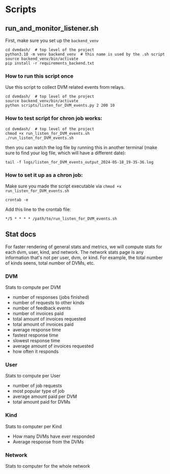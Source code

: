 # Scripts

## run_and_monitor_listener.sh

First, make sure you set up the `backend_venv`

```commandline
cd dvmdash/  # top level of the project
python3.10 -m venv backend_venv  # this name is used by the .sh script
source backend_venv/bin/activate
pip install -r requirements_backend.txt
```


### How to run this script once

Use this script to collect DVM related events from relays.

```commandline
cd dvmdash/  # top level of the project
source backend_venv/bin/activate
python scripts/listen_for_DVM_events.py 2 200 10
```

### How to test script for chron job works:

```commandline
cd dvmdash/  # top level of the project
chmod +x run_listen_for_DVM_events.sh
./run_listen_for_DVM_events.sh
```

then you can watch the log file by running this in another terminal (make sure to find your log file, which will have a different date):
```commandline
tail -f logs/listen_for_DVM_events_output_2024-05-18_19-35-36.log
```

### How to set it up as a chron job:

Make sure you made the script executable via `chmod +x run_listen_for_DVM_events.sh`

```commandline
crontab -e
```

Add this line to the crontab file:

```commandline
*/5 * * * * /path/to/run_listen_for_DVM_events.sh
```

## Stat docs

For faster rendering of general stats and metrics, we will compute stats for each dvm, user,
kind, and network. The network stats page is any information that's not per user, dvm, or
kind. For example, the total number of kinds seens, total number of DVMs, etc.

### DVM
Stats to compute per DVM
    
- number of responses (jobs finished)
- number of requests to other kinds
- number of feedback events
- number of invoices paid
- total amount of invoices requested
- total amount of invoices paid
- average response time
- fastest response time
- slowest response time
- average amount of invoices requested
- how often it responds

### User
Stats to compute per User

- number of job requests
- most popular type of job
- average amount paid per DVM
- total amount paid for DVMs

### Kind
Stats to computer per Kind

- How many DVMs have ever responded
- Average response from the DVMs


### Network
Stats to computer for the whole network




